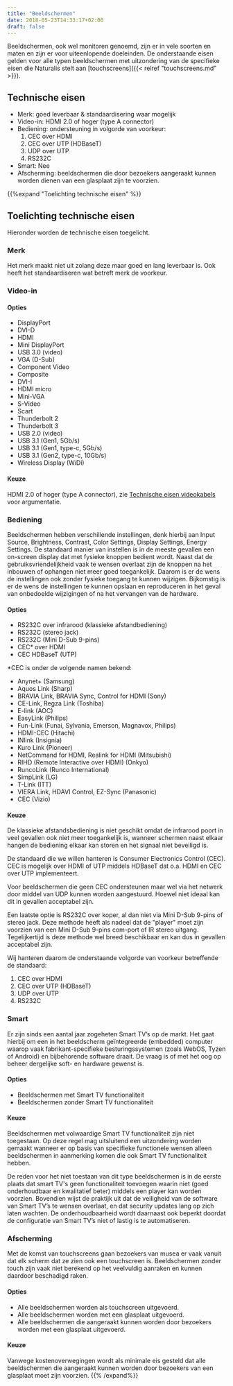 ```yaml
---
title: "Beeldschermen"
date: 2018-05-23T14:33:17+02:00
draft: false
---
```


Beeldschermen, ook wel monitoren genoemd, zijn er in vele soorten en maten en
zijn er voor uiteenlopende doeleinden. De onderstaande eisen gelden voor alle typen
beeldschermen met uitzondering van de specifieke eisen die Naturalis stelt aan
[touchscreens]({{< relref "touchscreens.md" >}}).

## Technische eisen

* Merk: goed leverbaar & standaardisering waar mogelijk
* Video-in: HDMI 2.0 of hoger (type A connector)
* Bediening: ondersteuning in volgorde van voorkeur:
  1. CEC over HDMI
  1. CEC over UTP (HDBaseT)
  1. UDP over UTP
  1. RS232C
* Smart: Nee
* Afscherming: beeldschermen die door bezoekers aangeraakt kunnen worden dienen
  van een glasplaat zijn te voorzien.

{{%expand "Toelichting technische eisen" %}}

## Toelichting technische eisen

Hieronder worden de technische eisen toegelicht.

### Merk

Het merk maakt niet uit zolang deze maar goed en lang leverbaar is. Ook heeft
het standaardiseren wat betreft merk de voorkeur.

### Video-in

#### Opties

* DisplayPort
* DVI-D
* HDMI
* Mini DisplayPort
* USB 3.0 (video)
* VGA (D-Sub)
* Component Video
* Composite
* DVI-I
* HDMI micro
* Mini-VGA
* S-Video
* Scart
* Thunderbolt 2
* Thunderbolt 3
* USB 2.0 (video)
* USB 3.1 (Gen1, 5Gb/s)
* USB 3.1 (Gen1, type-c, 5Gb/s)
* USB 3.1 (Gen2, type-c, 10Gb/s)
* Wireless Display (WiDi)

#### Keuze

HDMI 2.0 of hoger (type A connector), zie [Technische eisen
videokabels](https://docs.google.com/document/d/1ba3zL2Yn2mWnu49btuHtLRKmO4S7_GJs8KcNHbRhkkM/edit##heading=h.pael25ez7hg)
voor argumentatie.

### Bediening

Beeldschermen hebben verschillende instellingen, denk hierbij aan Input Source,
Brightness, Contrast, Color Settings, Display Settings, Energy Settings. De
standaard manier van instellen is in de meeste gevallen een on-screen display
dat met fysieke knoppen bedient wordt. Naast dat de gebruiksvriendelijkheid vaak
te wensen overlaat zijn de knoppen na het inbouwen of ophangen niet meer goed
toegankelijk. Daarom is er de wens de instellingen ook zonder fysieke toegang te
kunnen wijzigen. Bijkomstig is er de wens de instellingen te kunnen opslaan en
reproduceren in het geval van onbedoelde wijzigingen of na het vervangen van de
hardware.

#### Opties

* RS232C over infrarood (klassieke afstandbediening)
* RS232C (stereo jack)
* RS232C (Mini D-Sub 9-pins)
* CEC* over HDMI
* CEC HDBaseT (UTP)

*CEC is onder de volgende namen bekend:

* Anynet+ (Samsung)
* Aquos Link (Sharp)
* BRAVIA Link, BRAVIA Sync, Control for HDMI (Sony)
* CE-Link, Regza Link (Toshiba)
* E-link (AOC)
* EasyLink (Philips)
* Fun-Link (Funai, Sylvania, Emerson, Magnavox, Philips)
* HDMI-CEC (Hitachi)
* INlink (Insignia)
* Kuro Link (Pioneer)
* NetCommand for HDMI, Realink for HDMI (Mitsubishi)
* RIHD (Remote Interactive over HDMI) (Onkyo)
* RuncoLink (Runco International)
* SimpLink (LG)
* T-Link (ITT)
* VIERA Link, HDAVI Control, EZ-Sync (Panasonic)
* CEC (Vizio)

#### Keuze

De klassieke afstandsbediening is niet geschikt omdat de infrarood poort in veel
gevallen ook niet meer toegankelijk is, wanneer schermen naast elkaar hangen de
bediening elkaar kan storen en het signaal niet beveiligd is.

De standaard die we willen hanteren is Consumer Electronics Control (CEC). CEC
is mogelijk over HDMI of UTP middels HDBaseT dat o.a. HDMI en CEC over UTP
implementeert.

Voor beeldschermen die geen CEC ondersteunen maar wel via het netwerk door
middel van UDP kunnen worden aangestuurd. Hoewel niet ideaal
kan dit in gevallen acceptabel zijn.

Een laatste optie is RS232C over koper, al dan niet via Mini D-Sub 9-pins of
stereo jack. Deze methode heeft als nadeel dat de "player" moet zijn voorzien
van een Mini D-Sub 9-pins com-port of IR stereo uitgang. Tegelijkertijd is deze
methode wel breed beschikbaar en kan dus in gevallen acceptabel zijn.

Wij hanteren daarom de onderstaande volgorde van voorkeur betreffende de
standaard:

1. CEC over HDMI
1. CEC over UTP (HDBaseT)
1. UDP over UTP
1. RS232C

### Smart

Er zijn sinds een aantal jaar zogeheten Smart TV’s op de markt. Het gaat hierbij
om een in het beeldscherm geïntegreerde (embedded) computer waarop vaak
fabrikant-specifieke besturingssystemen (zoals WebOS, Tyzen of Android) en
bijbehorende software draait. De vraag is of met het oog op beheer dergelijke
soft- en hardware gewenst is.

#### Opties

* Beeldschermen met Smart TV functionaliteit
* Beeldschermen zonder Smart TV functionaliteit

#### Keuze

Beeldschermen met volwaardige Smart TV functionaliteit zijn niet toegestaan. Op deze
regel mag uitsluitend een uitzondering worden gemaakt wanneer er op basis van
specifieke functionele wensen alleen beeldschermen in aanmerking komen die ook Smart
TV functionaliteit hebben.

De reden voor het niet toestaan van dit type beeldschermen is in de eerste plaats
dat smart TV's geen functionaliteit toevoegen waarin niet (goed onderhoudbaar en
kwalitatief beter) middels een player kan worden voorzien. Bovendien wijst de
praktijk uit dat de veiligheid van de software van Smart TV’s te wensen
overlaat, en dat security updates lang op zich laten wachten. De
onderhoudbaarheid wordt daarnaast ook beperkt doordat de configuratie van Smart
TV’s niet of lastig is te automatiseren.

### Afscherming

Met de komst van touchscreens gaan bezoekers van musea er vaak vanuit dat elk
scherm dat ze zien ook een touchscreen is. Beeldschermen zonder touch zijn vaak
niet berekend op het veelvuldig aanraken en kunnen daardoor beschadigd raken.

#### Opties

* Alle beeldschermen worden als touchscreen uitgevoerd.
* Alle beeldschermen worden met een glasplaat uitgevoerd.
* Alle beeldschermen die aangeraakt kunnen worden door bezoekers worden met een
  glasplaat uitgevoerd.

#### Keuze

Vanwege kostenoverwegingen wordt als minimale eis gesteld dat alle beeldschermen
die aangeraakt kunnen worden door bezoekers van een glasplaat moet zijn
voorzien.
{{% /expand%}}
